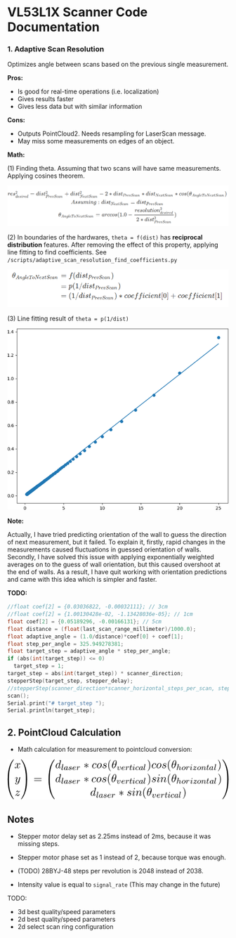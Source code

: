 

# VL53L1X Scanner Code Documentation



### 1. Adaptive Scan Resolution

Optimizes angle between scans based on the previous single measurement. 

**Pros:**

- Is good for real-time operations (i.e. localization)
- Gives results faster
- Gives less data but with similar information

**Cons:**

- Outputs PointCloud2. Needs resampling for LaserScan message.
- May miss some measurements on edges of an object.

**Math:**

(1) Finding theta. Assuming that two scans will have same measurements. Applying cosines theorem.

![adaptive_res_1](img/adaptive_res_1.png)

(2) In boundaries of the hardwares, `theta = f(dist)` has **reciprocal distribution** features. After removing the effect of this property, applying line fitting to find coefficients. See `/scripts/adaptive_scan_resolution_find_coefficients.py`

![adaptive_res_2](img/adaptive_res_2.png)

(3) Line fitting result of `theta = p(1/dist)`

![adaptive_res_3](img/adaptive_res_3.png)

**Note:**

Actually, I have tried predicting orientation of the wall to guess the direction of next measurement, but it failed. To explain it, firstly, rapid changes in the measurements caused fluctuations in guessed orientation of walls. Secondly, I have solved this issue with applying exponentially weighted averages on to the guess of wall orientation, but this caused overshoot at the end of walls. As a result, I have quit working with orientation predictions and came with this idea which is simpler and faster.

**TODO:**

```c
//float coef[2] = {0.03036822, -0.00032111}; // 3cm
//float coef[2] = {1.00130428e-02, -1.13428036e-05}; // 1cm
float coef[2] = {0.05189296, -0.00166131}; // 5cm
float distance = (float(last_scan_range_millimeter)/1000.0);
float adaptive_angle = (1.0/distance)*coef[0] + coef[1];
float step_per_angle = 325.949278381;
float target_step = adaptive_angle * step_per_angle;
if (abs(int(target_step)) <= 0)
  target_step = 1;
target_step = abs(int(target_step)) * scanner_direction;
stepperStep(target_step, stepper_delay);
//stepperStep(scanner_direction*scanner_horizontal_steps_per_scan, stepper_delay);
scan();
Serial.print("# target_step ");
Serial.println(target_step);
```



## 2. PointCloud Calculation

- Math calculation for measurement to pointcloud conversion:

![pointcloud_calculation](img/pointcloud_calculation.png)





## Notes

- Stepper motor delay set as 2.25ms instead of 2ms, because it was missing steps.
- Stepper motor phase set as 1 instead of 2, because torque was enough.
- (TODO) 28BYJ-48 steps per revolution is 2048 instead of 2038.


- Intensity value is equal to `signal_rate` (This may change in the future)



TODO:

- 3d best quality/speed parameters
- 2d best quality/speed parameters
- 2d select scan ring configuration




